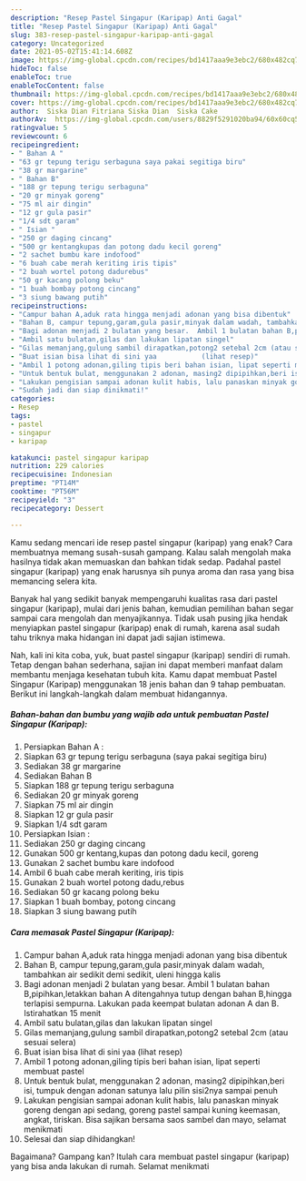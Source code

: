 ```yaml
---
description: "Resep Pastel Singapur (Karipap) Anti Gagal"
title: "Resep Pastel Singapur (Karipap) Anti Gagal"
slug: 383-resep-pastel-singapur-karipap-anti-gagal
category: Uncategorized
date: 2021-05-02T15:41:14.608Z
image: https://img-global.cpcdn.com/recipes/bd1417aaa9e3ebc2/680x482cq70/pastel-singapur-karipap-foto-resep-utama.jpg
hideToc: false
enableToc: true
enableTocContent: false
thumbnail: https://img-global.cpcdn.com/recipes/bd1417aaa9e3ebc2/680x482cq70/pastel-singapur-karipap-foto-resep-utama.jpg
cover: https://img-global.cpcdn.com/recipes/bd1417aaa9e3ebc2/680x482cq70/pastel-singapur-karipap-foto-resep-utama.jpg
author:  Siska Dian Fitriana Siska Dian  Siska Cake
authorAv:  https://img-global.cpcdn.com/users/8829f5291020ba94/60x60cq50/avatar.jpg
ratingvalue: 5
reviewcount: 6
recipeingredient:
- " Bahan A "
- "63 gr tepung terigu serbaguna saya pakai segitiga biru"
- "38 gr margarine"
- " Bahan B"
- "188 gr tepung terigu serbaguna"
- "20 gr minyak goreng"
- "75 ml air dingin"
- "12 gr gula pasir"
- "1/4 sdt garam"
- " Isian "
- "250 gr daging cincang"
- "500 gr kentangkupas dan potong dadu kecil goreng"
- "2 sachet bumbu kare indofood"
- "6 buah cabe merah keriting iris tipis"
- "2 buah wortel potong dadurebus"
- "50 gr kacang polong beku"
- "1 buah bombay potong cincang"
- "3 siung bawang putih"
recipeinstructions:
- "Campur bahan A,aduk rata hingga menjadi adonan yang bisa dibentuk"
- "Bahan B, campur tepung,garam,gula pasir,minyak dalam wadah, tambahkan air sedikit demi sedikit, uleni hingga kalis"
- "Bagi adonan menjadi 2 bulatan yang besar.  Ambil 1 bulatan bahan B,pipihkan,letakkan bahan A ditengahnya tutup dengan bahan B,hingga terlapisi sempurna. Lakukan pada keempat bulatan adonan A dan B. Istirahatkan 15 menit"
- "Ambil satu bulatan,gilas dan lakukan lipatan singel"
- "Gilas memanjang,gulung sambil dirapatkan,potong2 setebal 2cm (atau sesuai selera)"
- "Buat isian bisa lihat di sini yaa           (lihat resep)"
- "Ambil 1 potong adonan,giling tipis beri bahan isian, lipat seperti membuat pastel"
- "Untuk bentuk bulat, menggunakan 2 adonan, masing2 dipipihkan,beri isi, tumpuk dengan adonan satunya lalu pilin sisi2nya sampai penuh"
- "Lakukan pengisian sampai adonan kulit habis, lalu panaskan minyak goreng dengan api sedang, goreng pastel sampai kuning keemasan, angkat, tiriskan.  Bisa sajikan bersama saos sambel dan mayo, selamat menikmati"
- "Sudah jadi dan siap dinikmati!"
categories:
- Resep
tags:
- pastel
- singapur
- karipap

katakunci: pastel singapur karipap 
nutrition: 229 calories
recipecuisine: Indonesian
preptime: "PT14M"
cooktime: "PT56M"
recipeyield: "3"
recipecategory: Dessert

---
```



Kamu sedang mencari ide resep pastel singapur (karipap) yang enak? Cara membuatnya memang susah-susah gampang. Kalau salah mengolah maka hasilnya tidak akan memuaskan dan bahkan tidak sedap. Padahal pastel singapur (karipap) yang enak harusnya sih punya aroma dan rasa yang bisa memancing selera kita.




Banyak hal yang sedikit banyak mempengaruhi kualitas rasa dari pastel singapur (karipap), mulai dari jenis bahan, kemudian pemilihan bahan segar sampai cara mengolah dan menyajikannya. Tidak usah pusing jika hendak menyiapkan pastel singapur (karipap) enak di rumah, karena asal sudah tahu triknya maka hidangan ini dapat jadi sajian istimewa.


Nah, kali ini kita coba, yuk, buat pastel singapur (karipap) sendiri di rumah. Tetap dengan bahan sederhana, sajian ini dapat memberi manfaat dalam membantu menjaga kesehatan tubuh kita. Kamu dapat membuat Pastel Singapur (Karipap) menggunakan 18 jenis bahan dan 9 tahap pembuatan. Berikut ini langkah-langkah dalam membuat hidangannya.

<!--inarticleads1-->

##### Bahan-bahan dan bumbu yang wajib ada untuk pembuatan Pastel Singapur (Karipap):

1. Persiapkan  Bahan A :
1. Siapkan 63 gr tepung terigu serbaguna (saya pakai segitiga biru)
1. Sediakan 38 gr margarine
1. Sediakan  Bahan B
1. Siapkan 188 gr tepung terigu serbaguna
1. Sediakan 20 gr minyak goreng
1. Siapkan 75 ml air dingin
1. Siapkan 12 gr gula pasir
1. Siapkan 1/4 sdt garam
1. Persiapkan  Isian :
1. Sediakan 250 gr daging cincang
1. Gunakan 500 gr kentang,kupas dan potong dadu kecil, goreng
1. Gunakan 2 sachet bumbu kare indofood
1. Ambil 6 buah cabe merah keriting, iris tipis
1. Gunakan 2 buah wortel potong dadu,rebus
1. Sediakan 50 gr kacang polong beku
1. Siapkan 1 buah bombay, potong cincang
1. Siapkan 3 siung bawang putih




<!--inarticleads2-->

##### Cara memasak Pastel Singapur (Karipap):

1. Campur bahan A,aduk rata hingga menjadi adonan yang bisa dibentuk
1. Bahan B, campur tepung,garam,gula pasir,minyak dalam wadah, tambahkan air sedikit demi sedikit, uleni hingga kalis
1. Bagi adonan menjadi 2 bulatan yang besar.  Ambil 1 bulatan bahan B,pipihkan,letakkan bahan A ditengahnya tutup dengan bahan B,hingga terlapisi sempurna. Lakukan pada keempat bulatan adonan A dan B. Istirahatkan 15 menit
1. Ambil satu bulatan,gilas dan lakukan lipatan singel
1. Gilas memanjang,gulung sambil dirapatkan,potong2 setebal 2cm (atau sesuai selera)
1. Buat isian bisa lihat di sini yaa           (lihat resep)
1. Ambil 1 potong adonan,giling tipis beri bahan isian, lipat seperti membuat pastel
1. Untuk bentuk bulat, menggunakan 2 adonan, masing2 dipipihkan,beri isi, tumpuk dengan adonan satunya lalu pilin sisi2nya sampai penuh
1. Lakukan pengisian sampai adonan kulit habis, lalu panaskan minyak goreng dengan api sedang, goreng pastel sampai kuning keemasan, angkat, tiriskan.  Bisa sajikan bersama saos sambel dan mayo, selamat menikmati
1. Selesai dan siap dihidangkan!



Bagaimana? Gampang kan? Itulah cara membuat pastel singapur (karipap) yang bisa anda lakukan di rumah. Selamat menikmati
